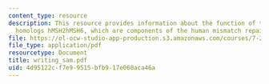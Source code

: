 ```yaml
---
content_type: resource
description: This resource provides information about the function of the human MutS
  homologs hMSH2hMSH6, which are components of the human mismatch repair (MMR) system.
file: https://ol-ocw-studio-app-production.s3.amazonaws.com/courses/7-28-molecular-biology-spring-2005/4d95122cf7e99515bfb917e060aca46a_writing_sam.pdf
file_type: application/pdf
resourcetype: Document
title: writing_sam.pdf
uid: 4d95122c-f7e9-9515-bfb9-17e060aca46a
---
```

